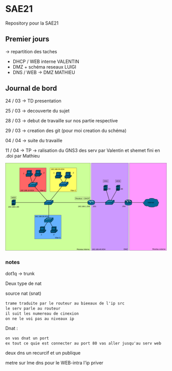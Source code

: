 # SAE21

Repository pour la SAE21

## Premier jours

-> repartition des taches

* DHCP / WEB interne VALENTIN
* DMZ + schéma reseaux LUIGI
* DNS / WEB -> DMZ MATHIEU

## Journal de bord

24 / 03 -> TD presentation

25 / 03 -> decouverte du sujet

28 / 03 -> debut de travaille sur nos partie respective

29 / 03 -> creation des git (pour moi creation du schéma)

04 / 04 -> suite du travaille

11 / 04 -> TP -> ralisation du GNS3 des serv par Valentin et shemet fini en .doi par Mathieu

![img_reseau](reseaux_v2.png)

### notes

dot1q -> trunk


Deux type de nat

source nat (snat)

    trame traduite par le routeur au bieeaux de l'ip src
    le serv parle au routeur 
    il suit les numereau de cinexion
    on ne le voi pas au niveaux ip

Dnat :

    on vas dnat un port
    ex tout ce quie est connecter au port 80 vas aller jusqu'au serv web

deux dns un recurcif et un publique

metre sur lme dns pour le WEB-intra l'ip priver

